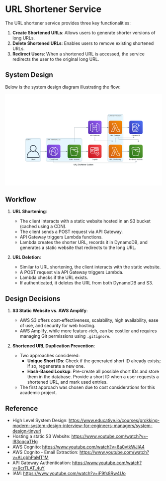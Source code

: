 # URL Shortener Service

The URL shortener service provides three key functionalities:

1. **Create Shortened URLs**: Allows users to generate shorter versions of long URLs.
2. **Delete Shortened URLs**: Enables users to remove existing shortened URLs.
3. **Redirect Users**: When a shortened URL is accessed, the service redirects the user to the original long URL.

## System Design

Below is the system design diagram illustrating the flow:

![image info](./url_shortener_system.png)

## Workflow

1. **URL Shortening**:
   - The client interacts with a static website hosted in an S3 bucket (cached using a CDN).
   - The client sends a POST request via API Gateway.
   - API Gateway triggers Lambda functions.
   - Lambda creates the shorter URL, records it in DynamoDB, and generates a static website that redirects to the long URL.

2. **URL Deletion**:
   - Similar to URL shortening, the client interacts with the static website.
   - A POST request via API Gateway triggers Lambda.
   - Lambda checks if the URL exists.
   - If authenticated, it deletes the URL from both DynamoDB and S3.

## Design Decisions

1. **S3 Static Website vs. AWS Amplify**:
   - AWS S3 offers cost-effectiveness, scalability, high availability, ease of use, and security for web hosting.
   - AWS Amplify, while more feature-rich, can be costlier and requires managing Git permissions using `.gitignore`.

2. **Shortened URL Duplication Prevention**:
   - Two approaches considered:
     - **Unique Short IDs**: Check if the generated short ID already exists; if so, regenerate a new one.
     - **Hash-Based Lookup**: Pre-create all possible short IDs and store them in the database. Provide a short ID when a user requests a shortened URL, and mark used entries.
   - The first approach was chosen due to cost considerations for this academic project.


## Reference
- High Level System Design: https://www.educative.io/courses/grokking-modern-system-design-interview-for-engineers-managers/system-design-tinyurl
- Hosting a static S3 Website: https://www.youtube.com/watch?v=-l83oqcaTHg
- AWS Cognito: https://www.youtube.com/watch?v=8a0vtkWJIA4
- AWS Cognito - Email Extraction: https://www.youtube.com/watch?v=ALgbhPaMT1M
- API Gateway Authentication: https://www.youtube.com/watch?v=9crTLAT_4uY
- IAM: https://www.youtube.com/watch?v=iF9fs8Rw4Uo